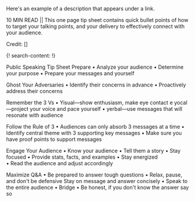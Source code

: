 Here's an example of a description that appears under a link.

10 MIN READ || This one page tip sheet contains quick bullet points of how to target your talking points, and your delivery to effectively connect with your audience. 

Credit: []

{! search-content: !}

Public Speaking Tip Sheet
Prepare
• Analyze your audience
•	Determine your purpose
•	Prepare your messages and yourself

Ghost Your Adversaries
•	Identify their concerns in advance
•	Proactively address their concerns

Remember the 3 Vs
• Yisual—show enthusiasm, make eye contact e yocal—project your voice and pace yourself
• yerbal—use messages that will resonate with audience

Follow the Rule of 3
•	Audiences can only absorb 3 messages at a time
•	Identify central theme with 3 supporting key messages
•	Make sure you have proof points to support messages

Engage Your Audience
 • Know your audience
 • Tell them a story
 • Stay focused
 • Provide stats, facts, and examples
	  • Stay energized	 
	 	• Read the audience and adjust accordingly
    
Maximize Q&A
 	• Be prepared to answer tough questions
 	• Relax, pause, and don't be defensive   Stay on message and answer concisely
  • Speak to the entire audience
 	• Bridge
	 	• Be honest, if you don't know the answer say so

